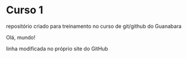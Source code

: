 # Curso 1
 repositório criado para treinamento no curso de git/github do Guanabara

 Olá, mundo!
 
 linha modificada no próprio site do GitHub
